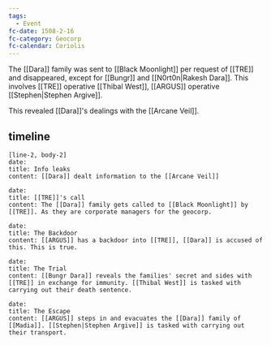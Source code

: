 ```yaml
---
tags:
  - Event
fc-date: 1508-2-16
fc-category: Geocorp
fc-calendar: Coriolis
---
```

The [[Dara]] family was sent to [[Black Moonlight]] per request of [[TRE]] and disappeared, except for [[Bungr]] and [[N0rt0n|Rakesh Dara]]. This involves [[TRE]] operative [[Thibal West]], [[ARGUS]] operative [[Stephen|Stephen Argive]].

This revealed [[Dara]]'s dealings with the [[Arcane Veil]].

## timeline
```timeline-labeled
[line-2, body-2]
date: 
title: Info leaks
content: [[Dara]] dealt information to the [[Arcane Veil]]

date: 
title: [[TRE]]'s call
content: The [[Dara]] family gets called to [[Black Moonlight]] by [[TRE]]. As they are corporate managers for the geocorp.

date: 
title: The Backdoor
content: [[ARGUS]] has a backdoor into [[TRE]], [[Dara]] is accused of this. This is true.

date:
title: The Trial
content: [[Bungr Dara]] reveals the families' secret and sides with [[TRE]] in exchange for immunity. [[Thibal West]] is tasked with carrying out their death sentence.

date:
title: The Escape
content: [[ARGUS]] steps in and evacuates the [[Dara]] family of [[Madia]]. [[Stephen|Stephen Argive]] is tasked with carrying out their transport.

```